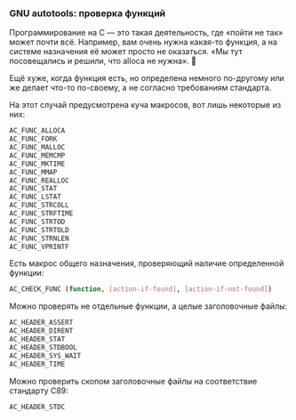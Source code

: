 ### GNU autotools: проверка функций

Программирование на C — это такая деятельность, где «пойти не так» может почти всё. Например, вам очень нужна какая-то функция, а на системе назначения её может просто не оказаться. «Мы тут посовещались и решили, что alloca не нужна». 🙁

Ещё хуже, когда функция есть, но определена немного по-другому или же делает что-то по-своему, а не согласно требованиям стандарта.

На этот случай предусмотрена куча макросов, вот лишь некоторые из них:

```bash
AC_FUNC_ALLOCA
AC_FUNC_FORK
AC_FUNC_MALLOC
AC_FUNC_MEMCMP
AC_FUNC_MKTIME
AC_FUNC_MMAP
AC_FUNC_REALLOC
AC_FUNC_STAT
AC_FUNC_LSTAT
AC_FUNC_STRCOLL
AC_FUNC_STRFTIME
AC_FUNC_STRTOD
AC_FUNC_STRTOLD
AC_FUNC_STRNLEN
AC_FUNC_VPRINTF
```

Есть макрос общего назначения, проверяющий наличие определенной функции:

```bash
AC_CHECK_FUNC (function, [action-if-found], [action-if-not-found])
```

Можно проверять не отдельные функции, а целые заголовочные файлы:

```bash
AC_HEADER_ASSERT
AC_HEADER_DIRENT
AC_HEADER_STAT
AC_HEADER_STDBOOL
AC_HEADER_SYS_WAIT
AC_HEADER_TIME
```

Можно проверить скопом заголовочные файлы на соответствие стандарту C89:

```bash
AC_HEADER_STDC
```
